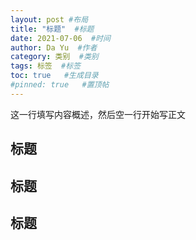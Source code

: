 ```yaml
---
layout: post #布局
title: "标题"  #标题
date: 2021-07-06  #时间
author: Da Yu  #作者
category: 类别  #类别
tags: 标签  #标签
toc: true   #生成目录
#pinned: true   #置顶帖
---
```

这一行填写内容概述，然后空一行开始写正文

## 标题
## 标题
## 标题